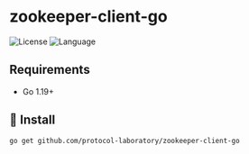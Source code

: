 # zookeeper-client-go

![License](https://img.shields.io/badge/license-Apache2.0-green) ![Language](https://img.shields.io/badge/Language-Go-blue.svg)

## Requirements

- Go 1.19+

## 🚀 Install

```
go get github.com/protocol-laboratory/zookeeper-client-go
```
